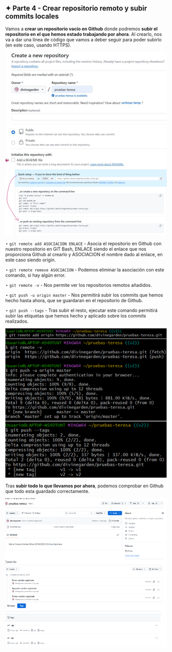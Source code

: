 ## ✦ Parte 4 - Crear repositorio remoto y subir commits locales
Vamos a **crear un repositorio vacío en Github** donde podremos **subir el repositorio en el que hemos estado trabajando por ahora**. Al crearlo, nos va a dar una línea de código que vamos a deber seguir para poder subirlo (en este caso, usando HTTPS).

![imagen1](https://github.com/divinegarden/pruebas-teresa/blob/master/apuntes/imagenesProyecto/p4/1.png)
![imagen2](https://github.com/divinegarden/pruebas-teresa/blob/master/apuntes/imagenesProyecto/p4/2.png)

⋆ ```git remote add ASOCIACION ENLACE``` - Asocia el repositorio en Github con nuestro repositorio en GIT Bash, ENLACE siendo el enlace que nos proporciona Github al crearlo y ASOCIACION el nombre dado al enlace, en este caso siendo origin. 

⋆ ```git remote remove ASOCIACION``` - Podemos eliminar la asociación con este comando, si hay algún error. 

⋆ ```git remote -v``` - Nos permite ver los repositorios remotos añadidos.

⋆ ```git push -u origin master``` - Nos permitirá subir los commits que hemos hecho hasta ahora, que se guardaran en el repositorio de Github. 

⋆ ```git push --tags``` - Tras subir el resto, ejecutar este comando permitirá subir las etiquetas que hemos hecho y aplicado sobre los commits realizados. 

![imagen3](https://github.com/divinegarden/pruebas-teresa/blob/master/apuntes/imagenesProyecto/p4/3.png)

Tras **subir todo lo que llevamos por ahora**, podemos comprobar en Github que todo esta guardado correctamente.

![imagen4](https://github.com/divinegarden/pruebas-teresa/blob/master/apuntes/imagenesProyecto/p4/4.png)
